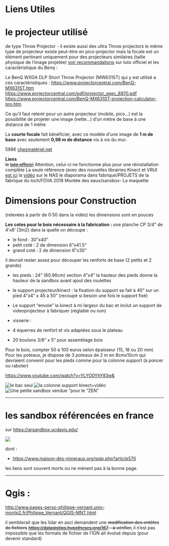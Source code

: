 ---
---

# Liens Utiles

# le projecteur utilisé

de type Throw Projector - il existe aussi des ultra Throw projectors
le même type de projecteur existe peut-être en pico-projector mais la focale est un élément pertinant uniquement pour des projecteurs similaires (taille physique de l’image projetée)
[voir recommandations](https://arsandbox.ucdavis.edu/instructions/hardware-2/) sur tuto officiel et les caractéristique du Benq :

Le BenQ WXGA DLP Short Throw Projector (MW631ST) qui y est utilisé a ces caractéristiques :
https://www.projectorcentral.com/BenQ-MX631ST.htm
https://www.projectorcentral.com/pdf/projector_spec_8970.pdf
https://www.projectorcentral.com/BenQ-MX631ST-projection-calculator-pro.htm

Ce qu’il faut retenir pour un autre projecteur (mobile, pico…) est la possibilité de projeter une image (nette…) d’un mètre de base à une distance de 1 mètre

La **courte focale** fait bénéficier, avec ce modèle d'une image de **1 m de base**  avec seulement **0,98 m de distance** vis à vis du mur.

598€ [chezmatériel.net](https://www.materiel.net/produit/201510070049.html)


**Liens**  
~~le~~ [~~tuto officiel~~](https://arsandbox.ucdavis.edu/instructions/installation/)
Attention, celui-ci ne fonctionne plus pour une réinstallation complète
La seule référence (avec des nouvelles librairies Kinect et VRUI [est ici](http://idav.ucdavis.edu/~okreylos/ResDev/SARndbox/LinkSoftwareInstallation.html)
la  [vidéo](https://www.youtube.com/watch?v=CE1B7tdGCw0)
sur le NAS le diaporama dans  fabrique/PROJETS de la fabrique du loch/FDVA 2018 Montée des eaux/sansbox-
La maquette

#
# Dimensions pour Construction

(relevées à partir de 0:50 dans la vidéo) les dimensions sont en pouces

**Les cotes pour le bois nécessaire à la fabrication :**
une planche CP 3/4”  de 4’x8’  (3m2) dans la quelle on découpe :

- le fond : 30”x40”
- petit coté : 2 de dimension 6”x41.5”
- grand coté : 2 de dimension 6”x30”

il devrait rester assez pour découper les renforts de base (2 petits et 2 grands)

- les pieds : 24” (60.96cm) section 4”x4” la hauteur des pieds donne la hauteur de la sandbox avant ajout des roulettes
- le support projecteur/kinect : la fixation du support se fait à 40” sur un pied 4”x4” x 45 à 50” (recoupé si besoin une fois le support fixé)
- Le support “envoie” la kinect à mi largeur du bac et inclut un support de videoprojecteur à fabriquer (réglable ou non)


- visserie  :
- 4 équerres de renfort et vis adaptées sous le plateau
- 20 boulons 3/8” x 5” pour assemblage bois

Pour le bois, compter 50 à 100 euros selon épaisseur (15, 18 ou 20 mm)
Pour les poteaux, je dispose de 3 poteaux de 2 m en 8cmx10cm qui devraient convenir pour les pieds comme pour la colonne support (à poncer ou raboter)




https://www.youtube.com/watch?v=YLYO0YhY83w&

![le bac seul](https://d2mxuefqeaa7sj.cloudfront.net/s_0E531140FF4A99C27DB59F1FDA9D3624B422B94FC0768DA7F55BDAC289872C85_1542560958376_vue+assemblage+sandbox.png)
![la colonne support kinect+vidéo](https://d2mxuefqeaa7sj.cloudfront.net/s_0E531140FF4A99C27DB59F1FDA9D3624B422B94FC0768DA7F55BDAC289872C85_1541860676185_sandbox-classique.png)
![Une petite sandbox  vendue “pour le “ZEN”](https://d2mxuefqeaa7sj.cloudfront.net/s_0E531140FF4A99C27DB59F1FDA9D3624B422B94FC0768DA7F55BDAC289872C85_1541860120327_InnerGarden.jpg)






----------


# les sandbox référencées en france

  sur https://arsandbox.ucdavis.edu/

![](https://d2mxuefqeaa7sj.cloudfront.net/s_0E531140FF4A99C27DB59F1FDA9D3624B422B94FC0768DA7F55BDAC289872C85_1541800184389_Capture+decran+2018-11-09+a+22.48.43.png)


dont :

- https://www.maison-des-mineraux.org/spip.php?article570

les liens sont souvent morts ou ne mènent pas à la bonne page.





----------


# Qgis :

http://www.pages-perso-philippe-vernant.univ-montp2.fr/Philippe_Vernant/QGIS-MNT.html

il semblerait que les lidar en asci demandent une ~~modification des entêtes de fichiers~~
~~https://datagistips.hypotheses.org/167 - à vérifier,~~ il n’est pas impossible que les formats de fichier de l’IGN ait évolué depuis (pour devenir standard)

